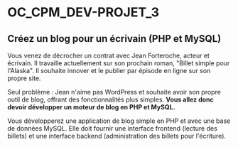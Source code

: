 # OC_CPM_DEV-PROJET_3
## Créez un blog pour un écrivain (PHP et MySQL)






Vous venez de décrocher un contrat avec Jean Forteroche, acteur et écrivain. Il travaille actuellement sur son prochain roman, "Billet simple pour l'Alaska". Il souhaite innover et le publier par épisode en ligne sur son propre site.


Seul problème : Jean n'aime pas WordPress et souhaite avoir son propre outil de blog, offrant des fonctionnalités plus simples. __Vous allez donc devoir développer un moteur de blog en PHP et MySQL.__

Vous développerez une application de blog simple en PHP et avec une base de données MySQL. Elle doit fournir une interface frontend (lecture des billets) et une interface backend (administration des billets pour l'écriture).